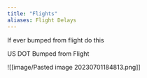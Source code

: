 ```yaml
---
title: "Flights"
aliases: Flight Delays
---
```

If ever bumped from flight do this

US DOT Bumped from Flight

![[image/Pasted image 20230701184813.png]]
